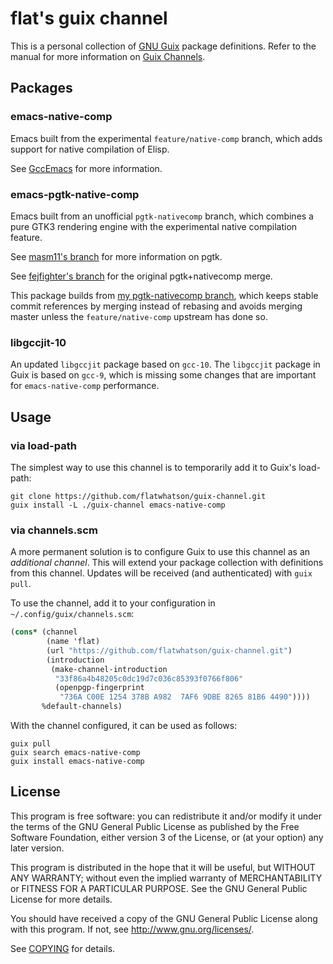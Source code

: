 # flat's guix channel

This is a personal collection of [GNU Guix][guix] package definitions.  Refer
to the manual for more information on [Guix Channels][guix-channel].

## Packages

### emacs-native-comp

Emacs built from the experimental `feature/native-comp` branch, which adds
support for native compilation of Elisp.

See [GccEmacs][gccemacs] for more information.

### emacs-pgtk-native-comp

Emacs built from an unofficial `pgtk-nativecomp` branch, which combines a pure
GTK3 rendering engine with the experimental native compilation feature.

See [masm11's branch][masm11-pgtk] for more information on pgtk.

See [fejfighter's branch][fejfighter-pgtk] for the original pgtk+nativecomp
merge.

This package builds from [my pgtk-nativecomp branch][flatwhatson-pgtk], which
keeps stable commit references by merging instead of rebasing and avoids
merging master unless the `feature/native-comp` upstream has done so.

### libgccjit-10

An updated `libgccjit` package based on `gcc-10`.  The `libgccjit` package in
Guix is based on `gcc-9`, which is missing some changes that are important for
`emacs-native-comp` performance.

## Usage

### via load-path

The simplest way to use this channel is to temporarily add it to Guix's
load-path:

``` shell
git clone https://github.com/flatwhatson/guix-channel.git
guix install -L ./guix-channel emacs-native-comp
```

### via channels.scm

A more permanent solution is to configure Guix to use this channel as an
*additional channel*.  This will extend your package collection with
definitions from this channel.  Updates will be received (and authenticated)
with `guix pull`.

To use the channel, add it to your configuration in
`~/.config/guix/channels.scm`:

``` scheme
(cons* (channel
        (name 'flat)
        (url "https://github.com/flatwhatson/guix-channel.git")
        (introduction
         (make-channel-introduction
          "33f86a4b48205c0dc19d7c036c85393f0766f806"
          (openpgp-fingerprint
           "736A C00E 1254 378B A982  7AF6 9DBE 8265 81B6 4490"))))
       %default-channels)
```

With the channel configured, it can be used as follows:

``` shell
guix pull
guix search emacs-native-comp
guix install emacs-native-comp
```

## License

This program is free software: you can redistribute it and/or modify it under
the terms of the GNU General Public License as published by the Free Software
Foundation, either version 3 of the License, or (at your option) any later
version.

This program is distributed in the hope that it will be useful, but WITHOUT ANY
WARRANTY; without even the implied warranty of MERCHANTABILITY or FITNESS FOR A
PARTICULAR PURPOSE.  See the GNU General Public License for more details.

You should have received a copy of the GNU General Public License along with
this program.  If not, see <http://www.gnu.org/licenses/>.

See [COPYING](COPYING) for details.

[guix]: https://guix.gnu.org/
[guix-channel]: https://guix.gnu.org/manual/en/html_node/Channels.html
[gccemacs]: https://www.emacswiki.org/emacs/GccEmacs
[masm11-pgtk]: https://github.com/masm11/emacs/tree/pgtk
[fejfighter-pgtk]: https://github.com/fejfighter/emacs/tree/pgtk-nativecomp
[flatwhatson-pgtk]: https://github.com/flatwhatson/emacs/tree/pgtk-nativecomp
